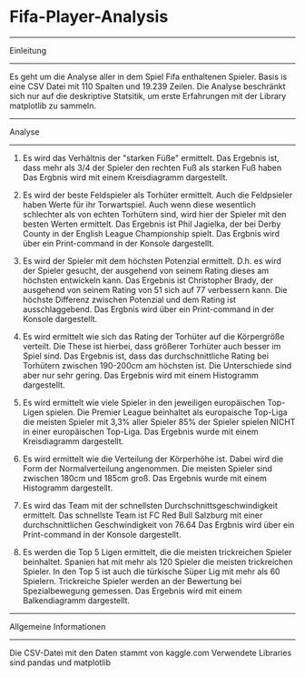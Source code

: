 # Fifa-Player-Analysis
**********************
Einleitung
**********************
Es geht um die Analyse aller in dem Spiel Fifa enthaltenen Spieler. Basis is eine CSV Datei mit 110 Spalten und 19.239 Zeilen.
Die Analyse beschränkt sich nur auf die deskriptive Statsitik, um erste Erfahrungen mit der Library matplotlib zu sammeln.

**********************
Analyse
***********************
1. Es wird das Verhältnis der "starken Füße" ermittelt. Das Ergebnis ist, dass mehr als 3/4 der Spieler den rechten Fuß als starken Fuß haben
Das Ergbnis wird mit einem Kreisdiagramm dargestellt.

2. Es wird der beste Feldspieler als Torhüter ermittelt. Auch die Feldpsieler haben Werte für ihr Torwartspiel. Auch wenn diese wesentlich schlechter als von echten Torhütern sind,
wird hier der Spieler mit den besten Werten ermittelt.
Das Ergebnis ist Phil Jagielka, der bei Derby County in der English League Championship spielt.
Das Ergbnis wird über ein Print-command in der Konsole dargestellt.

3. Es wird der Spieler mit dem höchsten Potenzial ermittelt. D.h. es wird der Spieler gesucht, der ausgehend von seinem Rating dieses am höchsten entwickeln kann.
Das Ergebnis ist Christopher Brady, der ausgehend von seinem Rating von 51 sich auf 77 verbessern kann. Die höchste Differenz zwischen Potenzial und dem Rating ist ausschlaggebend.
Das Ergbnis wird über ein Print-command in der Konsole dargestellt.

4. Es wird ermittelt wie sich das Rating der Torhüter auf die Körpergröße verteilt. Die These ist hierbei, dass größerer Torhüter auch besser im Spiel sind.
Das Ergebnis ist, dass das durchschnittliche Rating bei Torhütern zwischen 190-200cm am höchsten ist. Die Unterschiede sind aber nur sehr gering.
Das Ergebnis wird mit einem Histogramm dargestellt.

5. Es wird ermittelt wie viele Spieler in den jeweiligen europäischen Top-Ligen spielen. Die Premier League beinhaltet als europaische Top-Liga die meisten Spieler mit 3,3% aller Spieler
85% der Spieler spielen NICHT in einer europäischen Top-Liga.
Das Ergebnis wurde mit einem Kreisdiagramm dargestellt.


6. Es wird ermittelt wie die Verteilung der Körperhöhe ist. Dabei wird die Form der Normalverteilung angenommen. Die meisten Spieler sind zwischen 180cm und 185cm groß.
Das Ergebnis wurde mit einem Histogramm dargestellt.

7. Es wird das Team mit der schnellsten Durchschnittsgeschwindigkeit ermittelt. Das schnellste Team ist FC Red Bull Salzburg mit einer durchschnittlichen Geschwindigkeit von 76.64
Das Ergbnis wird über ein Print-command in der Konsole dargestellt.

8. Es werden die Top 5 Ligen ermittelt, die die meisten trickreichen Spieler beinhaltet. Spanien hat mit mehr als 120 Spieler die meisten trickreichen Spieler. 
In den Top 5 ist auch die türkische Süper Lig mit mehr als 60 Spielern.
Trickreiche Spieler werden an der Bewertung bei Spezialbewegung gemessen.
Das Ergebnis wird mit einem Balkendiagramm dargestellt.


***************************************
Allgemeine Informationen
***************************************
Die CSV-Datei mit den Daten stammt von kaggle.com
Verwendete Libraries sind pandas und matplotlib

